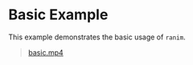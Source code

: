 # Basic Example

This example demonstrates the basic usage of `ranim`.

> [basic.mp4](../../assets/basic.mp4)
